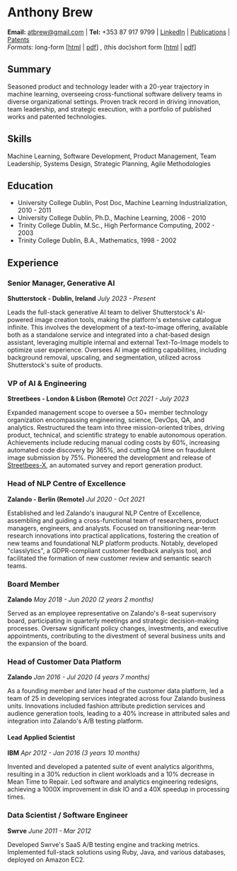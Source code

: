 # Anthony Brew
**Email:** atbrew@gmail.com | **Tel:** +353 87 917 9799 | [LinkedIn](https://www.linkedin.com/in/anthonybrew/) | [Publications](https://scholar.google.com/citations?user=zOlmrNIAAAAJ&hl=en&oi=ao) | [Patents](https://patents.google.com/?inventor=anthony+brew&status=GRANT)  
*Formats:* long-form \[[html](http://dontnegmeout.com/cv-long.html) | [pdf](http://dontnegmeout.com/cv-long.pdf)\] , (this doc)short form  \[[html](http://dontnegmeout.com/cv.html) \| [pdf](http://dontnegmeout.com/cv.pdf)\] 



## Summary
Seasoned product and technology leader with a 20-year trajectory in machine learning, overseeing cross-functional software delivery teams in diverse organizational settings. Proven track record in driving innovation, team leadership, and strategic execution, with a portfolio of published works and patented technologies.

## Skills
Machine Learning, Software Development, Product Management, Team Leadership, Systems Design, Strategic Planning, Agile Methodologies

## Education
- University College Dublin, Post Doc, Machine Learning Industrialization, 2010 - 2011
- University College Dublin, Ph.D., Machine Learning, 2006 - 2010
- Trinity College Dublin, M.Sc., High Performance Computing, 2002 - 2003
- Trinity College Dublin, B.A., Mathematics, 1998 - 2002

## Experience

### Senior Manager, Generative AI
**Shutterstock - Dublin, Ireland**
*July 2023 - Present*

Leads the full-stack generative AI team to deliver Shutterstock's AI-powered image creation tools, making the platform's extensive catalogue infinite. This involves the development of a text-to-image offering, available both as a standalone service and integrated into a chat-based design assistant, leveraging multiple internal and external Text-To-Image models to optimize user experience. Oversees AI image editing capabilities, including background removal, upscaling, and segmentation, utilized across Shutterstock's suite of products.

### VP of AI & Engineering
**Streetbees - London & Lisbon (Remote)**
*Oct 2021 - July 2023*

Expanded management scope to oversee a 50+ member technology organization encompassing engineering, science, DevOps, QA, and analytics. Restructured the team into three mission-oriented tribes, driving product, technical, and scientific strategy to enable autonomous operation. Achievements include reducing manual coding costs by 60%, increasing automated code discovery by 365%, and cutting QA time on fraudulent image submission by 75%. Pioneered the development and release of [Streetbees-X](https://www.streetbees.com/SBX), an automated survey and report generation product.

### Head of NLP Centre of Excellence
**Zalando - Berlin (Remote)**
*Jul 2020 - Oct 2021*

Established and led Zalando's inaugural NLP Centre of Excellence, assembling and guiding a cross-functional team of researchers, product managers, engineers, and analysts. Focused on transitioning near-term research innovations into practical applications, fostering the creation of new teams and foundational NLP platform products. Notably, developed "classlytics", a GDPR-compliant customer feedback analysis tool, and facilitated the formation of new customer review and semantic search teams.

### Board Member
**Zalando**
*May 2018 - Jun 2020 (2 years 2 months)*

Served as an employee representative on Zalando's 8-seat supervisory board, participating in quarterly meetings and strategic decision-making processes. Oversaw significant policy changes, investments, and executive appointments, contributing to the divestment of several business units and the expansion of the board.

### Head of Customer Data Platform
**Zalando**
*Jan 2016 - Jul 2020 (4 years 7 months)*

As a founding member and later head of the customer data platform, led a team of 25 in developing services integrated across four Zalando business units. Innovations included fashion attribute prediction services and audience generation tools, leading to a 40% increase in attributed sales and integration into Zalando's A/B testing platform.

#### Lead Applied Scientist
**IBM**
*Apr 2012 - Jan 2016 (3 years 10 months)*

Invented and developed a patented suite of event analytics algorithms, resulting in a 30% reduction in client workloads and a 10% decrease in Mean Time to Repair. Led software and analytics engineering redesigns, achieving a 1000X improvement in disk IO and a 40X speedup in processing times.

### Data Scientist / Software Engineer
**Swrve**
*June 2011 - Mar 2012*

Developed Swrve's SaaS A/B testing engine and tracking metrics. Implemented full-stack solutions using Ruby, Java, and various databases, deployed on Amazon EC2.
